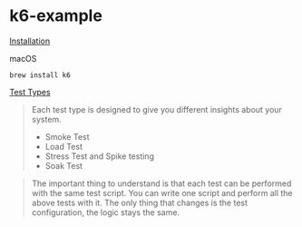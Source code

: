 # k6-example

[Installation](https://k6.io/docs/getting-started/installation/)

macOS
```
brew install k6
```

[Test Types](https://k6.io/docs/test-types/introduction/)

> Each test type is designed to give you different insights about your system.
>
> - Smoke Test
> - Load Test
> - Stress Test and Spike testing
> - Soak Test

> The important thing to understand is that each test can be performed with the same test script. You can write one script and perform all the above tests with it. The only thing that changes is the test configuration, the logic stays the same.
